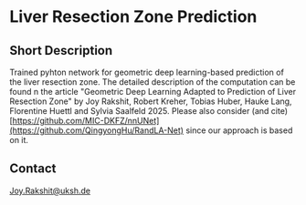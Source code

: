 # Liver Resection Zone Prediction

<!-- This is a comment and won't appear in the rendered README -->

<!--  --- -->

## Short Description
Trained pyhton network for geometric deep learning-based prediction of the liver resection zone. 
The detailed description of the computation can be found n the article "Geometric Deep Learning Adapted to Prediction of Liver Resection Zone" by Joy Rakshit, Robert Kreher, Tobias Huber, Hauke Lang, Florentine Huettl and Sylvia
Saalfeld 2025. Please also consider (and cite) [https://github.com/MIC-DKFZ/nnUNet](https://github.com/QingyongHu/RandLA-Net) since our approach is based on it.



<!-- ## How to cite
Please cite the article “Deep Learning-Based Segmentation of Acute Pulmonary Embolism in Cardiac CT images" by Ehsan Amini, Georg Hille, Janine Hürtgen, Alexey Surov,
Sylvia Saalfeld, 2025. You can also copy the bibtex:

```biblatex
@article{2025_Amini_SegmentationAcutePulmonaryEmblolism,
  title={Deep Learning-Based Segmentation of Acute Pulmonary Embolism in Cardiac CT images},
  author={Ehsan Amini and Georg Hille and Janine H{\"u}rtgen and Alexey Surov and Sylvia Saalfeld},
  journal={International journal of computer assisted radiology and surgery},
  volume={},
  number={},
  pages={},
  year={2025},
  publisher={Springer}
}
```
-->

## Contact
Joy.Rakshit@uksh.de
